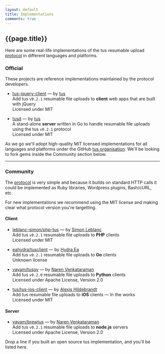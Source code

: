 ```yaml
---
layout: default
title: Implementations
comments: true
---
```


## {{page.title}}

Here are some real-life implementations of the tus resumable upload [protocol](/protocols/resumable-upload.html) in different languages
and platforms.

### Official

These projects are reference implementations maintained by the protocol developers.

- [tus-jquery-client](https://github.com/tus/tus-jquery-client)
<span class="muted">&mdash; by [tus](/about.html)<br /></span>
Add tus `v0.2.1` resumable file uploads to <strong>client</strong> web apps that are built with jQuery<br />
Licensed under MIT<br />

- [tusd](https://github.com/tus/tusd)
<span class="muted">&mdash; by [tus](/about.html)<br /></span>
A stand-alone <strong>server</strong> written in Go to handle resumable file uploads using the tus `v0.2.1` protocol<br />
Licensed under MIT<br />

As we go we'll adopt high-quality MIT licensed implementations for all languages and platforms
under the GitHub [tus organisation](https://github.com/tus). We'll be looking to fork gems inside the Community section below.

<hr class="big">

### Community

The [protocol](/protocols/resumable-upload.html) is very simple and because
it builds on standard HTTP calls it
could be implemented as Ruby libraries, Wordpress plugins, Bash/cURL, etc.

For new implementations we recommend using the MIT license and making clear
what protocol version you're targetting.

#### Client

- [leblanc-simon/php-tus](https://github.com/leblanc-simon/php-tus)
<span class="muted">&mdash; by [Simon Leblanc](https://github.com/leblanc-simon)<br /></span>
Add tus `v0.2.1` resumable file uploads to <strong>PHP</strong> clients<br />
Licensed under MIT<br />

- [eahydra/tusclient](https://github.com/eahydra/tusclient)
<span class="muted">&mdash; by [Hydra Ea](https://github.com/eahydra)<br /></span>
Add tus `v0.2.1` resumable file uploads to <strong>Go</strong> clients<br />
Unknown license<br />

- [vayam/tuspy](https://github.com/vayam/tuspy)
<span class="muted">&mdash; by [Naren Venkataraman](https://github.com/vayam)<br /></span>
Add tus `v0.2.0` resumable file uploads to <strong>Python</strong> clients<br />
Licensed under Apache License, Version 2.0<br />

- [tus/tus-ios-client](https://github.com/tus/tus-ios-client)
<span class="muted">&mdash; by [Alexis Hildebrandt](https://github.com/afh)<br /></span>
Add tus resumable file uploads to <strong>iOS</strong> clients <span class="muted">&mdash; In the works</span><br />
Licensed under MIT<br />

<!--
- [tus/tus-android-client](https://github.com/tus/tus-android-client)
<span class="muted">&mdash; by [tus](/about.html)<br /></span>
Add tus resumable file uploads to <strong>Android</strong> clients <span class="muted">&mdash; Planned</span><br />
Licensed under MIT<br />
-->

#### Server

- [vayam/brewtus](https://github.com/vayam/brewtus)
<span class="muted">&mdash; by [Naren Venkataraman](https://github.com/vayam)<br /></span>
Add tus `v0.2.1` resumable file uploads to <strong>node.js</strong> servers<br />
Licensed under Apache License, Version 2.0<br />

Drop a line if you built an open source tus implementation, and you'll be
listed here.

